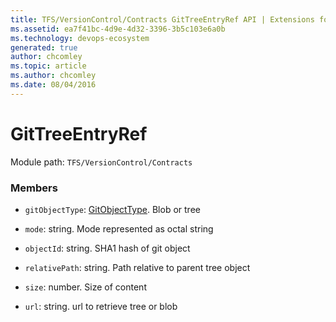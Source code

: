 ```yaml
---
title: TFS/VersionControl/Contracts GitTreeEntryRef API | Extensions for Azure DevOps Services
ms.assetid: ea7f41bc-4d9e-4d32-3396-3b5c103e6a0b
ms.technology: devops-ecosystem
generated: true
author: chcomley
ms.topic: article
ms.author: chcomley
ms.date: 08/04/2016
---
```


# GitTreeEntryRef

Module path: `TFS/VersionControl/Contracts`

### Members

* `gitObjectType`: [GitObjectType](../../../TFS/VersionControl/Contracts/GitObjectType.md). Blob or tree

* `mode`: string. Mode represented as octal string

* `objectId`: string. SHA1 hash of git object

* `relativePath`: string. Path relative to parent tree object

* `size`: number. Size of content

* `url`: string. url to retrieve tree or blob
